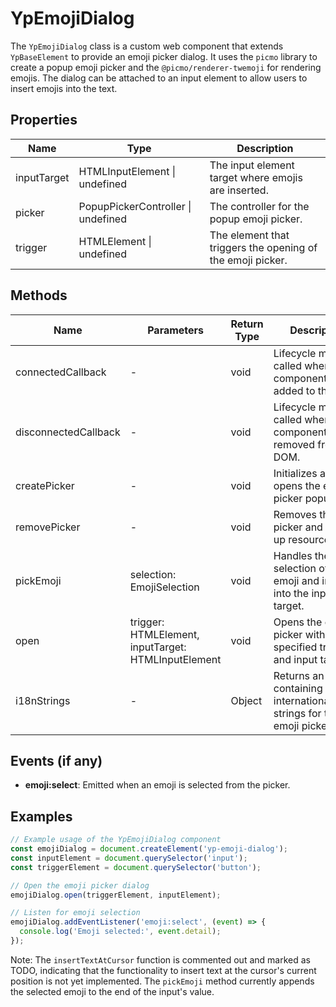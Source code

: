 # YpEmojiDialog

The `YpEmojiDialog` class is a custom web component that extends `YpBaseElement` to provide an emoji picker dialog. It uses the `picmo` library to create a popup emoji picker and the `@picmo/renderer-twemoji` for rendering emojis. The dialog can be attached to an input element to allow users to insert emojis into the text.

## Properties

| Name        | Type                        | Description                                      |
|-------------|-----------------------------|--------------------------------------------------|
| inputTarget | HTMLInputElement \| undefined | The input element target where emojis are inserted. |
| picker      | PopupPickerController \| undefined | The controller for the popup emoji picker.       |
| trigger     | HTMLElement \| undefined    | The element that triggers the opening of the emoji picker. |

## Methods

| Name                   | Parameters                  | Return Type | Description                                      |
|------------------------|-----------------------------|-------------|--------------------------------------------------|
| connectedCallback      | -                           | void        | Lifecycle method called when the component is added to the DOM. |
| disconnectedCallback   | -                           | void        | Lifecycle method called when the component is removed from the DOM. |
| createPicker           | -                           | void        | Initializes and opens the emoji picker popup.    |
| removePicker           | -                           | void        | Removes the emoji picker and cleans up resources. |
| pickEmoji              | selection: EmojiSelection   | void        | Handles the selection of an emoji and inserts it into the input target. |
| open                   | trigger: HTMLElement, inputTarget: HTMLInputElement | void | Opens the emoji picker with the specified trigger and input target. |
| i18nStrings            | -                           | Object      | Returns an object containing internationalization strings for the emoji picker. |

## Events (if any)

- **emoji:select**: Emitted when an emoji is selected from the picker.

## Examples

```typescript
// Example usage of the YpEmojiDialog component
const emojiDialog = document.createElement('yp-emoji-dialog');
const inputElement = document.querySelector('input');
const triggerElement = document.querySelector('button');

// Open the emoji picker dialog
emojiDialog.open(triggerElement, inputElement);

// Listen for emoji selection
emojiDialog.addEventListener('emoji:select', (event) => {
  console.log('Emoji selected:', event.detail);
});
```

Note: The `insertTextAtCursor` function is commented out and marked as TODO, indicating that the functionality to insert text at the cursor's current position is not yet implemented. The `pickEmoji` method currently appends the selected emoji to the end of the input's value.